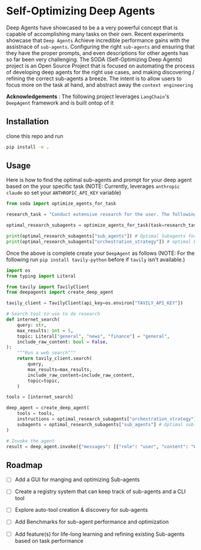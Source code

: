 # Self-Optimizing Deep Agents

Deep Agents have showcased to be a a very powerful concept that is capable of accomplishing many tasks on their own. 
Recent experiments showcase that `Deep Agents` Achieve incredible performance gains with the assistnace of `sub-agents`.
Configuring the right `sub-agents` and ensuring that they have the proper prompts, and even descriptions for other agents has so far been very challenging.
The SODA (Self-Optimizing Deep Agents) project is an Open Source Project that is focused on automating the process of developing 
deep agents for the right use cases, and making discovering / refining the correct sub-agents a breeze.
The intent is to allow users to focus more on the task at hand, and abstract away the `context engineering`

**Acknowledgements** : The following project leverages `LangChain`'s `DeepAgent` framework and is built ontop of it

## Installation
clone this repo and run

```bash
pip install -e .
```

## Usage

Here is how to find the optimal sub-agents and prompt for your deep agent based on the your specific task
(NOTE: Currently, leverages `anthropic claude` so set your `ANTHROPIC_API_KEY` variable)

```python
from soda import optimize_agents_for_task

research_task = "Conduct extensive research for the user. The following task will require searching the web and reasoning about the findings made."

optimal_research_subagents = optimize_agents_for_task(task=research_task)

print(optimal_research_subagents["sub_agents"]) # Optimal Subagents for the task
print(optimal_research_subagents["orchestration_strategy"]) # optimal Deep Agents Main prompt for the task 
```

Once the above is complete create your `DeepAgent` as follows
(NOTE: For the following run `pip install tavily-python` before if `tavily` isn't available.)

```python
import os
from typing import Literal

from tavily import TavilyClient
from deepagents import create_deep_agent

tavily_client = TavilyClient(api_key=os.environ["TAVILY_API_KEY"])

# Search tool to use to do research
def internet_search(
    query: str,
    max_results: int = 5,
    topic: Literal["general", "news", "finance"] = "general",
    include_raw_content: bool = False,
):
    """Run a web search"""
    return tavily_client.search(
        query,
        max_results=max_results,
        include_raw_content=include_raw_content,
        topic=topic,
    )

tools = [internet_search]

deep_agent = create_deep_agent(
    tools = tools,
    instructions = optimal_research_subagents["orchestration_strategy"], # Optimal prompt
    subagents = optimal_research_subagents["sub_agents"] # Optimal sub-agents
)

# Invoke the agent
result = deep_agent.invoke({"messages": [{"role": "user", "content": "Write a detailed report on what is langChain Deep Agents and compare it to other similar tools."}]})
```

## Roadmap
- [ ] Add a GUI for manging and optimizing Sub-agents 
- [ ] Create a registry system that can keep track of sub-agents and a CLI tool 
- [ ] Explore auto-tool creation & discovery for sub-agents 
- [ ] Add Benchmarks for sub-agent performance and optimization
- [ ] Add feature(s) for life-long learning and refining existing Sub-agents based on task performance

